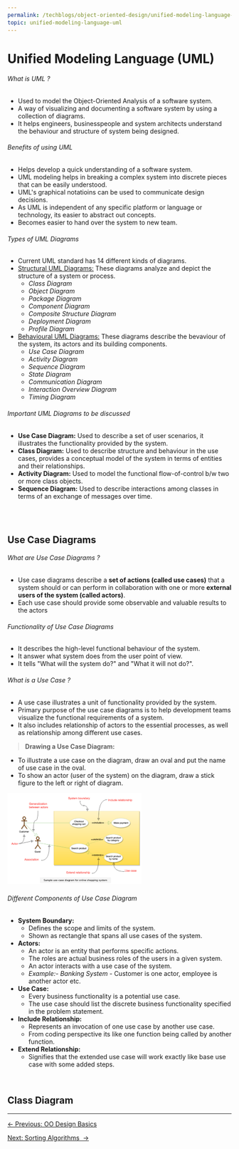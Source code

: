 ```yaml
---
permalink: /techblogs/object-oriented-design/unified-modeling-language-uml
topic: unified-modeling-language-uml
---
```




# Unified Modeling Language (UML)

###### What is UML ?

- Used to model the Object-Oriented Analysis of a software system.
- A way of visualizing and documenting a software system by using a collection of diagrams.
- It helps engineers, businesspeople and system architects understand the behaviour and structure of system being designed.

###### Benefits of using UML

- Helps develop a quick understanding of a software system.
- UML modeling helps in breaking a complex system into discrete pieces that can be easily understood.
- UML's graphical notatioins can be used to communicate design decisions.
- As UML is independent of any specific platform or language or technology, its easier to abstract out concepts.
- Becomes easier to hand over the system to new team.

###### Types of UML Diagrams

- Current UML standard has 14 different kinds of diagrams.
- [Structural UML Diagrams:]() These diagrams analyze and depict the structure of a system or process.
  - *Class Diagram*
  - *Object Diagram*
  - *Package Diagram*
  - *Component Diagram*
  - *Composite Structure Diagram*
  - *Deployment Diagram*
  - *Profile Diagram*
- [Behavioural UML Diagrams:]() These diagrams describe the bevaviour of the system, its actors and its building components.
  - *Use Case Diagram*
  - *Activity Diagram*
  - *Sequence Diagram*
  - *State Diagram*
  - *Communication Diagram*
  - *Interaction Overview Diagram*
  - *Timing Diagram*

###### Important UML Diagrams to be discussed

- **Use Case Diagram:** Used to describe a set of user scenarios, it illustrates the functionality provided by the system.
- **Class Diagram:** Used to describe structure and behaviour in the use cases, provides a conceptual model of the system in terms of entities and their relationships.
- **Activity Diagram:** Used to model the functional flow-of-control b/w two or more class objects.
- **Sequence Diagram:** Used to describe interactions among classes in terms of an exchange of messages over time.

<br>

<br>

## Use Case Diagrams

###### What are Use Case Diagrams ?

- Use case diagrams describe a **set of actions (called use cases)** that a system should or can perform in collaboration with one or more **external users of the system (called actors)**.
- Each use case should provide some observable and valuable results to the actors

###### Functionality of Use Case Diagrams

- It describes the high-level functional behaviour of the system.
- It answer what system does from the user point of view.
- It tells "What will the system do?" and "What it will not do?".

 ###### What is a Use Case ?

- A use case illustrates a unit of functionality provided by the system.
- Primary purpose of the use case diagrams is to help development teams visualize the functional requirements of a system.
- It also includes relationship of actors to the essential processes, as well as relationship among different use cases.



> **Drawing a Use Case Diagram:**

- To illustrate a use case on the diagram, draw an oval and put the name of use case in the oval.
- To show an actor (user of the system) on the diagram, draw a stick figure to the left or right of diagram.

<img src="assets/use_case_diagram.png" width="60%">

<br>

###### Different Components of Use Case Diagram

- **System Boundary:**
  - Defines the scope and limits of the system.
  - Shown as rectangle that spans all use cases of the system.
- **Actors:**
  - An actor is an entity that performs specific actions.
  - The roles are actual business roles of the users in a given system.
  - An actor interacts with a use case of the system. 
  - *Example:- Banking System* - Customer is one actor, employee is another actor etc.
- **Use Case:** 
  - Every business functionality is a potential use case.
  - The use case should list the discrete business functionality specified in the problem statement.
- **Include Relationship:**
  - Represents an invocation of one use case by another use case.
  - From coding perspective its like one function being called by another function.
- **Extend Relationship:**
  - Signifies that the extended use case will work exactly like base use case with some added steps.

<br>

## Class Diagram















----

<a href="ooo-design-basics" class="prev-button">&larr; Previous: OO Design Basics</a>   

<a href="sorting-algorithms" class="next-button">Next: Sorting Algorithms  &rarr;</a>

